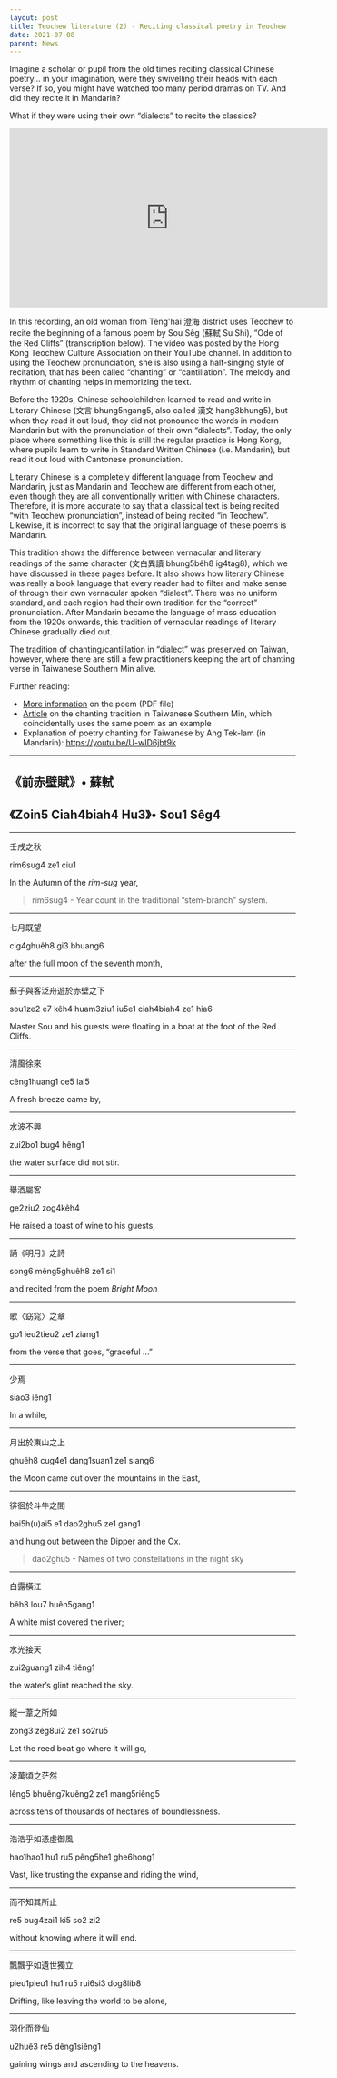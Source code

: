 ```yaml
---
layout: post
title: Teochew literature (2) - Reciting classical poetry in Teochew
date: 2021-07-08
parent: News
---
```


Imagine a scholar or pupil from the old times reciting classical Chinese
poetry... in your imagination, were they swivelling their heads with each
verse? If so, you might have watched too many period dramas on TV. And did
they recite it in Mandarin? 

What if they were using their own “dialects” to recite the classics?

<iframe width="560" height="315" src="https://www.youtube-nocookie.com/embed/PmlmCAEe0Sc" title="YouTube video player" frameborder="0" allow="accelerometer; autoplay; clipboard-write; encrypted-media; gyroscope; picture-in-picture" allowfullscreen></iframe>

In this recording, an old woman from Têng'hai 澄海 district uses Teochew to recite
the beginning of a famous poem by Sou Sêg (蘇軾 Su Shi), “Ode of the Red
Cliffs” (transcription below). The video was posted by the Hong
Kong Teochew Culture Association on their YouTube channel. In addition to using
the Teochew pronunciation, she is also using a half-singing style of
recitation, that has been called “chanting” or “cantillation”. The melody and
rhythm of chanting helps in memorizing the text.

Before the 1920s, Chinese schoolchildren learned to read and write in Literary
Chinese (文言 bhung5ngang5, also called 漢文 hang3bhung5), but when they read
it out loud, they did not pronounce the words in modern Mandarin but with the
pronunciation of their own “dialects”. Today, the only place where something
like this is still the regular practice is Hong Kong, where pupils learn to
write in Standard Written Chinese (i.e.  Mandarin), but read it out loud with
Cantonese pronunciation.

Literary Chinese is a completely different language from Teochew and Mandarin,
just as Mandarin and Teochew are different from each other, even though they
are all conventionally written with Chinese characters. Therefore, it is more
accurate to say that a classical text is being recited “with Teochew
pronunciation”, instead of being recited “in Teochew”. Likewise, it is
incorrect to say that the original language of these poems is Mandarin.

This tradition shows the difference between vernacular and literary readings of
the same character (文白異讀 bhung5bêh8 ig4tag8), which we have discussed in
these pages before. It also shows how literary Chinese was really a book
language that every reader had to filter and make sense of through their own
vernacular spoken “dialect”.  There was no uniform standard, and each region
had their own tradition for the “correct” pronunciation. After Mandarin became
the language of mass education from the 1920s onwards, this tradition of
vernacular readings of literary Chinese gradually died out.

The tradition of chanting/cantillation in “dialect” was preserved on Taiwan,
however, where there are still a few practitioners keeping the art of chanting
verse in Taiwanese Southern Min alive.

Further reading:

 * [More
   information](http://pages.wustl.edu/files/pages/imce/hegel/sights_and_sounds_of_red_cliffs.pdf)
   on the poem (PDF file)
 * [Article](https://www.researchgate.net/publication/275563235_Red_Cliffs_in_Taiwanese_Hanbun)
   on the chanting tradition in Taiwanese Southern Min, which coincidentally
   uses the same poem as an example
 * Explanation of poetry chanting for Taiwanese by Ang Tek-lam (in Mandarin):
   https://youtu.be/U-wID6jbt9k

<hr />

## 《前赤壁賦》• 蘇軾

## 《Zoin5 Ciah4biah4 Hu3》• Sou1 Sêg4

<hr />

壬戌之秋

rim6sug4 ze1 ciu1

In the Autumn of the *rim-sug* year,

> rim6sug4 - Year count in the traditional “stem-branch” system.

<hr />

七月既望

cig4ghuêh8 gi3 bhuang6

after the full moon of the seventh month,

<hr />

蘇子與客泛舟遊於赤壁之下

sou1ze2 e7 kêh4 huam3ziu1 iu5e1 ciah4biah4 ze1 hia6

Master Sou and his guests were floating in a boat at the foot of the Red Cliffs.

<hr />

清風徐來

cêng1huang1 ce5 lai5

A fresh breeze came by,

<hr />

水波不興

zui2bo1 bug4 hêng1

the water surface did not stir.

<hr />

舉酒屬客

ge2ziu2 zog4kêh4

He raised a toast of wine to his guests,

<hr />

誦《明月》之詩

song6 mêng5ghuêh8 ze1 si1

and recited from the poem *Bright Moon*

<hr />

歌〈窈窕〉之章

go1 ieu2tieu2 ze1 ziang1

from the verse that goes, “graceful ...”

<hr />

少焉

siao3 iêng1

In a while,

<hr />

月出於東山之上

ghuêh8 cug4e1 dang1suan1 ze1 siang6

the Moon came out over the mountains in the East,

<hr />

徘徊於斗牛之間

bai5h(u)ai5 e1 dao2ghu5 ze1 gang1

and hung out between the Dipper and the Ox.

> dao2ghu5 - Names of two constellations in the night sky

<hr />

白露橫江

bêh8 lou7 huên5gang1

A white mist covered the river;

<hr />

水光接天

zui2guang1 zih4 tiêng1

the water’s glint reached the sky.

<hr />

縱一葦之所如

zong3 zêg8ui2 ze1 so2ru5

Let the reed boat go where it will go,

<hr />

凌萬頃之茫然

lêng5 bhuêng7kuêng2 ze1 mang5riêng5

across tens of thousands of hectares of boundlessness.

<hr />

浩浩乎如憑虛御風

hao1hao1 hu1 ru5 pêng5he1 ghe6hong1

Vast, like trusting the expanse and riding the wind,

<hr />

而不知其所止

re5 bug4zai1 ki5 so2 zi2

without knowing where it will end.

<hr />

飄飄乎如遺世獨立

pieu1pieu1 hu1 ru5 rui6si3 dog8lib8

Drifting, like leaving the world to be alone,

<hr />

羽化而登仙

u2huê3 re5 dêng1siêng1

gaining wings and ascending to the heavens.
